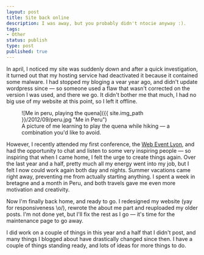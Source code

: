 ```yaml
---
layout: post
title: Site back online
description: I was away, but you probably didn't ntocie anyway :).
tags:
- Other
status: publish
type: post
published: true
---
```

In april, I noticed my site was suddenly down and after a quick investigation, it turned out that my hosting service had deactivated it because it contained some malware. I had stopped my bloging a vear year ago, and didn't update wordpress since — so someone used a flaw that wasn't corrected on the version I was used, and there we go. It didn't bother me that much, I had no big use of my website at this point, so I left it offline.

<figure>
	![Me in peru, playing the quena]({{ site.img_path }}/2012/09/peru.jpg "Me in Peru")
	<figcaption>
		A picture of me learning to play the quena while hiking &mdash; a combination you'd like to avoid.
	</figcaption>
</figure>

However, I recently attended my first conference, the [Web Event Lyon](http://event.lafermeduweb.net/ "Web Event Lyon 2012"), and had the opportunity to chat and listen to some very inspiring people — so inspiring that when I came home, I felt the urge to create things again. Over the last year and a half, pretty much all my energy went into my job, but I felt I now could work again both day and nights. Summer vacations came right away, preventing me from actually starting anything. I spent a week in bretagne and a month in Peru, and both travels gave me even more motivation and creativity.

Now I'm finally back home, and ready to go. I redesigned my website (yay for responsiveness \o/), rewrote the about me part and reuploaded my older posts. I'm not done yet, but I'll fix the rest as I go — it's time for the maintenance page to go away.

I did work on a couple of things in this year and a half that I didn't post, and many things I blogged about have drastically changed since then. I have a couple of things standing ready, and lots of ideas for more things to do.